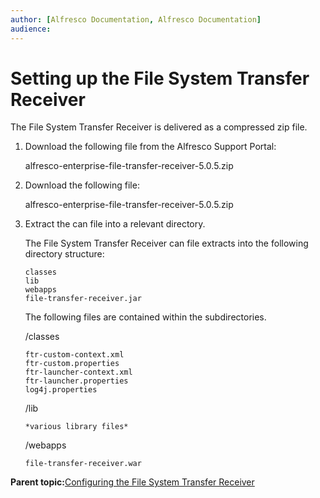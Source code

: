 ```yaml
---
author: [Alfresco Documentation, Alfresco Documentation]
audience: 
---
```


# Setting up the File System Transfer Receiver

The File System Transfer Receiver is delivered as a compressed zip file.

1.  Download the following file from the Alfresco Support Portal:

    alfresco-enterprise-file-transfer-receiver-5.0.5.zip

2.  Download the following file:

    alfresco-enterprise-file-transfer-receiver-5.0.5.zip

3.  Extract the can file into a relevant directory.

    The File System Transfer Receiver can file extracts into the following directory structure:

    ```
    classes
    lib
    webapps
    file-transfer-receiver.jar               
    ```

    The following files are contained within the subdirectories.

    /classes

    ```
    ftr-custom-context.xml
    ftr-custom.properties
    ftr-launcher-context.xml
    ftr-launcher.properties
    log4j.properties             
    ```

    /lib

    ```
    *various library files*
    ```

    /webapps

    ```
    file-transfer-receiver.war
    ```


**Parent topic:**[Configuring the File System Transfer Receiver](../concepts/FSTR-intro.md)


